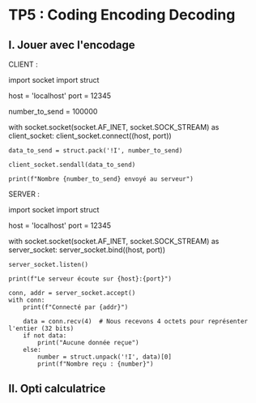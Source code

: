 # TP5 : Coding Encoding Decoding

## I. Jouer avec l'encodage
CLIENT :

import socket
import struct

host = 'localhost'
port = 12345

number_to_send = 100000

with socket.socket(socket.AF_INET, socket.SOCK_STREAM) as client_socket:
    client_socket.connect((host, port))

    data_to_send = struct.pack('!I', number_to_send)

    client_socket.sendall(data_to_send)

    print(f"Nombre {number_to_send} envoyé au serveur")


SERVER : 

import socket
import struct

host = 'localhost'
port = 12345

with socket.socket(socket.AF_INET, socket.SOCK_STREAM) as server_socket:
    server_socket.bind((host, port))
    
    server_socket.listen()

    print(f"Le serveur écoute sur {host}:{port}")

    conn, addr = server_socket.accept()
    with conn:
        print(f"Connecté par {addr}")

        data = conn.recv(4)  # Nous recevons 4 octets pour représenter l'entier (32 bits)
        if not data:
            print("Aucune donnée reçue")
        else:
            number = struct.unpack('!I', data)[0]
            print(f"Nombre reçu : {number}")


## II. Opti calculatrice




